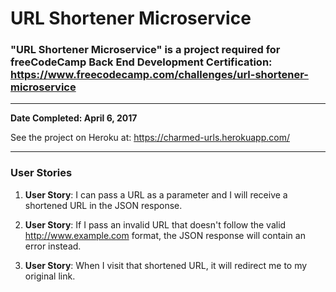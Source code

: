 # URL Shortener Microservice
### "URL Shortener Microservice" is a project required for freeCodeCamp Back End Development Certification: https://www.freecodecamp.com/challenges/url-shortener-microservice

***

**Date Completed: April 6, 2017**

See the project on Heroku at: https://charmed-urls.herokuapp.com/

***

### User Stories

1. **User Story**: I can pass a URL as a parameter and I will receive a shortened URL in the JSON response.

2. **User Story**: If I pass an invalid URL that doesn't follow the valid http://www.example.com format, the JSON response will contain an error instead.

3. **User Story**: When I visit that shortened URL, it will redirect me to my original link.
